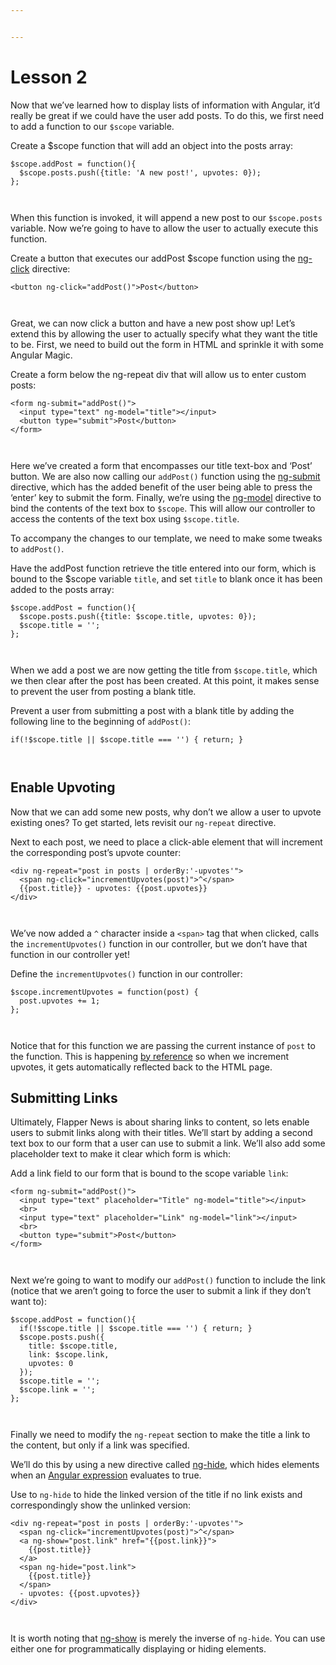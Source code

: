 ```yaml
---


---
```


<h1 id="lesson-2">Lesson 2</h1>
<p>Now that we’ve learned how to display lists of information with Angular, it’d really be great if we could have the user add posts. To do this, we first need to add a function to our  <code>$scope</code>  variable.</p>
<p>Create a $scope function that will add an object into the posts array:</p>
<pre><code>$scope.addPost = function(){
  $scope.posts.push({title: 'A new post!', upvotes: 0});
};

</code></pre>
<p>When this function is invoked, it will append a new post to our  <code>$scope.posts</code>  variable. Now we’re going to have to allow the user to actually execute this function.</p>
<p>Create a button that executes our addPost $scope function using the  <a href="https://docs.angularjs.org/api/ng/directive/ngClick">ng-click</a>  directive:</p>
<pre><code>&lt;button ng-click="addPost()"&gt;Post&lt;/button&gt;

</code></pre>
<p>Great, we can now click a button and have a new post show up! Let’s extend this by allowing the user to actually specify what they want the title to be. First, we need to build out the form in HTML and sprinkle it with some Angular Magic.</p>
<p>Create a form below the ng-repeat div that will allow us to enter custom posts:</p>
<pre><code>&lt;form ng-submit="addPost()"&gt;
  &lt;input type="text" ng-model="title"&gt;&lt;/input&gt;
  &lt;button type="submit"&gt;Post&lt;/button&gt;
&lt;/form&gt;

</code></pre>
<p>Here we’ve created a form that encompasses our title text-box and ‘Post’ button. We are also now calling our  <code>addPost()</code>  function using the  <a href="https://docs.angularjs.org/api/ng/directive/ngSubmit">ng-submit</a>  directive, which has the added benefit of the user being able to press the ‘enter’ key to submit the form. Finally, we’re using the  <a href="https://docs.angularjs.org/api/ng/directive/ngModel">ng-model</a>  directive to bind the contents of the text box to  <code>$scope</code>. This will allow our controller to access the contents of the text box using  <code>$scope.title</code>.</p>
<p>To accompany the changes to our template, we need to make some tweaks to  <code>addPost()</code>.</p>
<p>Have the addPost function retrieve the title entered into our form, which is bound to the $scope variable  <code>title</code>, and set  <code>title</code>  to blank once it has been added to the posts array:</p>
<pre><code>$scope.addPost = function(){
  $scope.posts.push({title: $scope.title, upvotes: 0});
  $scope.title = '';
};

</code></pre>
<p>When we add a post we are now getting the title from  <code>$scope.title</code>, which we then clear after the post has been created. At this point, it makes sense to prevent the user from posting a blank title.</p>
<p>Prevent a user from submitting a post with a blank title by adding the following line to the beginning of  <code>addPost()</code>:</p>
<pre><code>if(!$scope.title || $scope.title === '') { return; }

</code></pre>
<h2 id="enable-upvoting">Enable Upvoting</h2>
<p>Now that we can add some new posts, why don’t we allow a user to upvote existing ones? To get started, lets revisit our  <code>ng-repeat</code>  directive.</p>
<p>Next to each post, we need to place a click-able element that will increment the corresponding post’s upvote counter:</p>
<pre><code>&lt;div ng-repeat="post in posts | orderBy:'-upvotes'"&gt;
  &lt;span ng-click="incrementUpvotes(post)"&gt;^&lt;/span&gt;
  {{post.title}} - upvotes: {{post.upvotes}}
&lt;/div&gt;

</code></pre>
<p>We’ve now added a  <code>^</code>  character inside a  <code>&lt;span&gt;</code>  tag that when clicked, calls the  <code>incrementUpvotes()</code>  function in our controller, but we don’t have that function in our controller yet!</p>
<p>Define the  <code>incrementUpvotes()</code>  function in our controller:</p>
<pre><code>$scope.incrementUpvotes = function(post) {
  post.upvotes += 1;
};

</code></pre>
<p>Notice that for this function we are passing the current instance of  <code>post</code>  to the function. This is happening  <a href="https://developer.mozilla.org/en-US/docs/Web/JavaScript/Guide/Working_with_Objects">by reference</a>  so when we increment upvotes, it gets automatically reflected back to the HTML page.</p>
<h2 id="submitting-links">Submitting Links</h2>
<p>Ultimately, Flapper News is about sharing links to content, so lets enable users to submit links along with their titles. We’ll start by adding a second text box to our form that a user can use to submit a link. We’ll also add some placeholder text to make it clear which form is which:</p>
<p>Add a link field to our form that is bound to the scope variable  <code>link</code>:</p>
<pre><code>&lt;form ng-submit="addPost()"&gt;
  &lt;input type="text" placeholder="Title" ng-model="title"&gt;&lt;/input&gt;
  &lt;br&gt;
  &lt;input type="text" placeholder="Link" ng-model="link"&gt;&lt;/input&gt;
  &lt;br&gt;
  &lt;button type="submit"&gt;Post&lt;/button&gt;
&lt;/form&gt;

</code></pre>
<p>Next we’re going to want to modify our  <code>addPost()</code>  function to include the link (notice that we aren’t going to force the user to submit a link if they don’t want to):</p>
<pre><code>$scope.addPost = function(){
  if(!$scope.title || $scope.title === '') { return; }
  $scope.posts.push({
    title: $scope.title,
    link: $scope.link,
    upvotes: 0
  });
  $scope.title = '';
  $scope.link = '';
};

</code></pre>
<p>Finally we need to modify the  <code>ng-repeat</code>  section to make the title a link to the content, but only if a link was specified.</p>
<p>We’ll do this by using a new directive called  <a href="https://docs.angularjs.org/api/ng/directive/ngHide">ng-hide</a>, which hides elements when an  <a href="https://docs.angularjs.org/guide/expression">Angular expression</a>  evaluates to true.</p>
<p>Use to  <code>ng-hide</code>  to hide the linked version of the title if no link exists and correspondingly show the unlinked version:</p>
<pre><code>&lt;div ng-repeat="post in posts | orderBy:'-upvotes'"&gt;
  &lt;span ng-click="incrementUpvotes(post)"&gt;^&lt;/span&gt;
  &lt;a ng-show="post.link" href="{{post.link}}"&gt;
    {{post.title}}
  &lt;/a&gt;
  &lt;span ng-hide="post.link"&gt;
    {{post.title}}
  &lt;/span&gt;
  - upvotes: {{post.upvotes}}
&lt;/div&gt;

</code></pre>
<p>It is worth noting that  <a href="https://docs.angularjs.org/api/ng/directive/ngShow">ng-show</a>  is merely the inverse of  <code>ng-hide</code>. You can use either one for programmatically displaying or hiding elements.</p>

